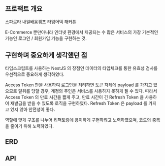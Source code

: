 ## 프로잭트 개요

스파르타 내일배움캠프 타임어택 해커톤

E-Commerce 뿐만아니라 인터넷 환경에서 제공되는 수 많은 서비스의 가장 기본적인 기능인
로그인 / 회원가입 기능을 구현하는 것.

## 구현하며 중요하게 생각했던 점

타입스크립트를 사용하는 NestJS 의 장점인 데이터의 타입체크를 통한 유효성 검사를 우선적으로 중요하게 생각하였다.

Access Token 만을 사용하여 로그인을 처리하면 토큰 자체에 payload 를 가지고 있으므로 탈취를 당할 경우,
계정의 주인은 서비스를 사용하지 못하게 될 수 있다.
따라서 Access Token 의 만료 시간을 짧게 주고, 만료 시간이 긴 Refresh Token 을 사용하여 재발급을 받을 수 있도록
로직을 구현하였다. Refresh Token 은 payload 를 가지고 있지 않아 안전성이 좋다.

역할에 맞게 구조를 나누어 리팩토링에 용이하게 구현하려고 노력하였으며,
코드의 중복을 줄이기 위해 노력하였다.

## ERD

## API
